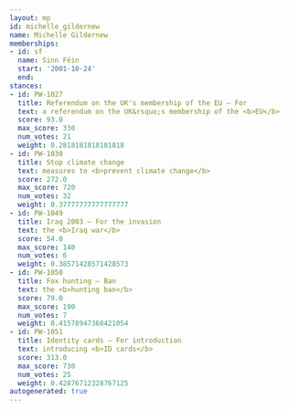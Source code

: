 ```yaml
---
layout: mp
id: michelle_gildernew
name: Michelle Gildernew
memberships:
- id: sf
  name: Sinn Féin
  start: '2001-10-24'
  end: 
stances:
- id: PW-1027
  title: Referendum on the UK's membership of the EU — For
  text: a referendum on the UK&rsquo;s membership of the <b>EU</b>
  score: 93.0
  max_score: 330
  num_votes: 21
  weight: 0.2818181818181818
- id: PW-1030
  title: Stop climate change
  text: measures to <b>prevent climate change</b>
  score: 272.0
  max_score: 720
  num_votes: 32
  weight: 0.37777777777777777
- id: PW-1049
  title: Iraq 2003 — For the invasion
  text: the <b>Iraq war</b>
  score: 54.0
  max_score: 140
  num_votes: 6
  weight: 0.38571428571428573
- id: PW-1050
  title: Fox hunting — Ban
  text: the <b>hunting ban</b>
  score: 79.0
  max_score: 190
  num_votes: 7
  weight: 0.41578947368421054
- id: PW-1051
  title: Identity cards — For introduction
  text: introducing <b>ID cards</b>
  score: 313.0
  max_score: 730
  num_votes: 25
  weight: 0.42876712328767125
autogenerated: true
---
```

